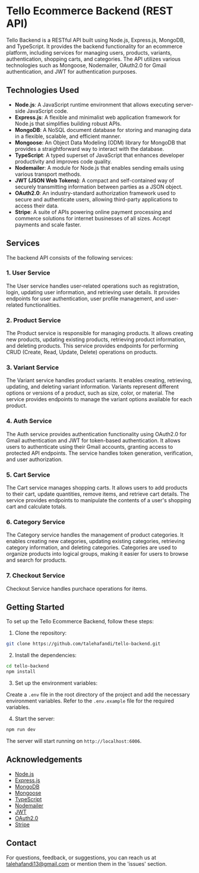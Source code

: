 # Tello Ecommerce Backend (REST API)

Tello Backend is a RESTful API built using Node.js, Express.js, MongoDB, and TypeScript. It provides the backend functionality for an ecommerce platform, including services for managing users, products, variants, authentication, shopping carts, and categories. The API utilizes various technologies such as Mongoose, Nodemailer, OAuth2.0 for Gmail authentication, and JWT for authentication purposes.

## Technologies Used

- **Node.js**: A JavaScript runtime environment that allows executing server-side JavaScript code.
- **Express.js**: A flexible and minimalist web application framework for Node.js that simplifies building robust APIs.
- **MongoDB**: A NoSQL document database for storing and managing data in a flexible, scalable, and efficient manner.
- **Mongoose**: An Object Data Modeling (ODM) library for MongoDB that provides a straightforward way to interact with the database.
- **TypeScript**: A typed superset of JavaScript that enhances developer productivity and improves code quality.
- **Nodemailer**: A module for Node.js that enables sending emails using various transport methods.
- **JWT (JSON Web Tokens)**: A compact and self-contained way of securely transmitting information between parties as a JSON object.
- **OAuth2.0**: An industry-standard authorization framework used to secure and authenticate users, allowing third-party applications to access their data.
- **Stripe**: A suite of APIs powering online payment processing and commerce solutions for internet businesses of all sizes. Accept payments and scale faster.

## Services

The backend API consists of the following services:

### 1. User Service

The User service handles user-related operations such as registration, login, updating user information, and retrieving user details. It provides endpoints for user authentication, user profile management, and user-related functionalities.

### 2. Product Service

The Product service is responsible for managing products. It allows creating new products, updating existing products, retrieving product information, and deleting products. This service provides endpoints for performing CRUD (Create, Read, Update, Delete) operations on products.

### 3. Variant Service

The Variant service handles product variants. It enables creating, retrieving, updating, and deleting variant information. Variants represent different options or versions of a product, such as size, color, or material. The service provides endpoints to manage the variant options available for each product.

### 4. Auth Service

The Auth service provides authentication functionality using OAuth2.0 for Gmail authentication and JWT for token-based authentication. It allows users to authenticate using their Gmail accounts, granting access to protected API endpoints. The service handles token generation, verification, and user authorization.

### 5. Cart Service

The Cart service manages shopping carts. It allows users to add products to their cart, update quantities, remove items, and retrieve cart details. The service provides endpoints to manipulate the contents of a user's shopping cart and calculate totals.

### 6. Category Service

The Category service handles the management of product categories. It enables creating new categories, updating existing categories, retrieving category information, and deleting categories. Categories are used to organize products into logical groups, making it easier for users to browse and search for products.

### 7. Checkout Service

Checkout Service handles purchace operations for items.

## Getting Started

To set up the Tello Ecommerce Backend, follow these steps:

1. Clone the repository:

```bash
git clone https://github.com/talehafandi/tello-backend.git
```

2. Install the dependencies:

```bash
cd tello-backend
npm install
```

3. Set up the environment variables:

Create a `.env` file in the root directory of the project and add the necessary environment variables. Refer to the `.env.example` file for the required variables.

4. Start the server:

```bash
npm run dev
```

The server will start running on `http://localhost:6006`.


## Acknowledgements

- [Node.js](https://nodejs.org)
- [Express.js](https://expressjs.com)
- [MongoDB](https://www.mongodb.com)
- [Mongoose](https://mongoosejs.com)
- [TypeScript](https://www.typescriptlang.org)
- [Nodemailer](https://nodemailer.com)
- [JWT](https://jwt.io)
- [OAuth2.0](https://oauth.net/2/)
- [Stripe](https://stripe.com/en-gb-us)

## Contact

For questions, feedback, or suggestions, you can reach us at talehafandi13@gmail.com or mention them in the 'issues' section.

